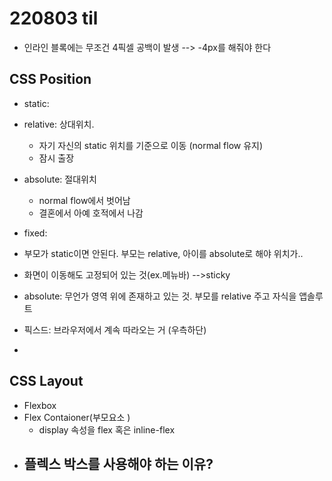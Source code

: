 # 220803 til 

- 인라인 블록에는 무조건 4픽셀 공백이 발생 --> -4px를 해줘야 한다

 

## CSS Position

- static:
- relative: 상대위치.
  - 자기 자신의 static 위치를 기준으로 이동 (normal flow 유지)
  - 잠시 출장
- absolute: 절대위치 
  - normal flow에서 벗어남
  - 결혼에서 아예 호적에서 나감
- fixed:



- 부모가 static이면 안된다. 부모는 relative, 아이를 absolute로 해야 위치가.. 
- 화면이 이동해도 고정되어 있는 것(ex.메뉴바) -->sticky 
- absolute: 무언가 영역 위에 존재하고 있는 것. 부모를 relative 주고 자식을 앱솔루트
- 픽스드: 브라우저에서 계속 따라오는 거 (우측하단)
- 

## CSS Layout

- Flexbox
- Flex Contaioner(부모요소 )
  - display 속성을 flex 혹은 inline-flex
- 플렉스 박스를 사용해야 하는 이유?
  - 